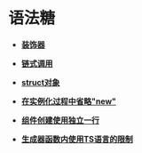 # 语法糖



- **[装饰器](ts-syntactic-sugar-decorator.md)**

- **[链式调用](ts-syntactic-sugar-chaining.md)**

- **[struct对象](ts-syntactic-sugar-struct.md)**

- **[在实例化过程中省略"new"](ts-instantiating-a-struct-without-new-keyword.md)**

- **[组件创建使用独立一行](ts-using-a-separate-line-for-new-component.md)**

- **[生成器函数内使用TS语言的限制](ts-restrictions-for-generators.md)**